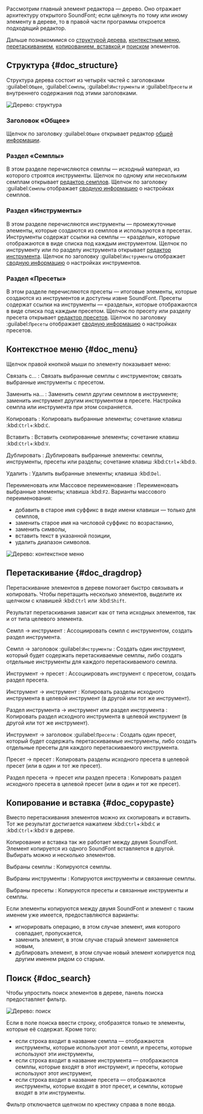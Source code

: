 Рассмотрим главный элемент редактора — дерево.
Оно отражает архитектуру открытого SoundFont; если щёлкнуть по тому или иному элементу в дереве, то в правой части программы откроется подходящий редактор.

Дальше познакомимся со [структурой дерева](#doc_structure), [контекстным меню](#doc_menu), [перетаскиванием](#doc_dragdrop), [копированием, вставкой ](#doc_copypaste) и [поиском](#doc_search) элементов.


## Структура {#doc_structure}


Структура дерева состоит из четырёх частей с заголовками :guilabel:`Общее`, :guilabel:`Семплы`, :guilabel:`Инструменты` и :guilabel:`Пресеты` и внутреннего содержания под этими заголовками.


![Дерево: структура](images/tree_1.png "Дерево: структура")


### Заголовок «Общее»


Щелчок по заголовку :guilabel:`Общее` открывает редактор [общей информации][edit-general].


### Раздел «Семплы»


В этом разделе перечисляются семплы — исходный материал, из которого строятся инструменты.
Щелчок по одному или нескольким семплам открывает [редактор семплов][s-editor].
Щелчок по заголовку :guilabel:`Семплы` отображает [сводную информацию][conf-summary-s] о настройках семплов.


### Раздел «Инструменты»


В этом разделе перечисляются инструменты — промежуточные элементы, которые создаются из семплов и используются в пресетах.
Инструменты содержат ссылки на семплы — «разделы», которые отображаются в виде списка под каждым инструментом.
Щелчок по инструменту или по разделу инструмента открывает [редактор инструмента][i-editor].
Щелчок по заголовку :guilabel:`Инструменты` отображает [сводную информацию][conf-summary-i] о настройках инструментов.


### Раздел «Пресеты»


В этом разделе перечисляются пресеты — итоговые элементы, которые создаются из инструментов и доступны извне SoundFont.
Пресеты содержат ссылки на инструменты — «разделы», которые отображаются в виде списка под каждым пресетом.
Щелчок по пресету или разделу пресета открывает [редактор пресетов][p-editor].
Щелчок по заголовку :guilabel:`Пресеты` отображает [сводную информацию][conf-summary-p] о настройках пресетов.


## Контекстное меню {#doc_menu}


Щелчок правой кнопкой мыши по элементу показывает меню:


Связать с…
: Связать выбранные семплы с инструментом; связать выбранные инструменты с пресетом.

Заменить на…
: Заменить семпл другим семплом в инструменте; заменить инструмент другим инструментом в пресете.
  Настройка семпла или инструмента при этом сохраняется.

Копировать
: Копировать выбранные элементы; сочетание клавиш :kbd:`Ctrl`+:kbd:`C`.

Вставить
: Вставить скопированные элементы; сочетание клавиш :kbd:`Ctrl`+:kbd:`V`.

Дублировать
: Дублировать выбранные элементы: семплы, инструменты, пресеты или разделы;
  сочетание клавиш :kbd:`Ctrl`+:kbd:`D`.

Удалить
: Удалить выбранные элементы; клавиша :kbd:`Del`.

Переименовать или Массовое переименование
: Переименовать выбранные элементы; клавиша :kbd:`F2`.
  Варианты массового переименования:
  * добавить в старое имя суффикс в виде имени клавиши — только для семплов,
  * заменить старое имя на числовой суффикс по возрастанию,
  * заменить символы,
  * вставить текст в указанной позиции,
  * удалить диапазон символов.


![Дерево: контекстное меню](images/tree_2.png "Дерево: контекстное меню")


## Перетаскивание {#doc_dragdrop}


Перетаскивание элементов в дереве помогает быстро связывать и копировать.
Чтобы перетащить несколько элементов, выделите их щелчком с клавишей :kbd:`Ctrl` или :kbd:`Shift`.

Результат перетаскивания зависит как от типа исходных элементов, так и от типа целевого элемента.


Семпл → инструмент
: Ассоциировать семпл с инструментом, создать раздел инструмента.

Семпл → заголовок :guilabel:`Инструменты`
: Создать один инструмент, который будет содержать перетаскиваемые семплы, либо создать отдельные инструменты для каждого перетаскиваемого семпла.

Инструмент → пресет
: Ассоциировать инструмент с пресетом, создать раздел пресета.

Инструмент → инструмент
: Копировать разделы исходного инструмента в целевой инструмент (в другой или тот же инструмент).

Раздел инструмента → инструмент или раздел инструмента
: Копировать раздел исходного инструмента в целевой инструмент (в другой или тот же инструмент).

Инструмент → заголовок :guilabel:`Пресеты`
: Создать один пресет, который будет содержать перетаскиваемые инструменты, либо создать отдельные пресеты для каждого перетаскиваемого инструмента.

Пресет → пресет
: Копировать разделы исходного пресета в целевой пресет (или в один и тот же пресет).

Раздел пресета → пресет или раздел пресета
: Копировать раздел исходного пресета в целевой пресет (или в один и тот же пресет).


## Копирование и вставка {#doc_copypaste}


Вместо перетаскивания элементов можно их скопировать и вставить.
Тот же результат достигается нажатием :kbd:`Ctrl`+:kbd:`C` и :kbd:`Ctrl`+:kbd:`V` в дереве.

Копирование и вставка так же работает между двумя SoundFont.
Элемент копируется из одного SoundFont вставляется в другой.
Выбирать можно и несколько элементов.


Выбраны семплы
: Копируются семплы.

Выбраны инструменты
: Копируются инструменты и связанные семплы.

Выбраны пресеты
: Копируются пресеты и связанные инструменты и семплы.

Если элементы копируются между двумя SoundFont и элемент с таким именем уже имеется, предоставляются варианты:

* игнорировать операцию, в этом случае элемент, имя которого совпадает, пропускается,
* заменить элемент, в этом случае старый элемент заменяется новым,
* дублировать элемент, в этом случае новый элемент копируется под другим именем рядом со старым.


## Поиск {#doc_search}


Чтобы упростить поиск элементов в дереве, панель поиска предоставляет фильтр.


![Дерево: поиск](images/tree_3.png "Дерево: поиск")


Если в поле поиска ввести строку, отобразятся только те элементы, которые её содержат.
Кроме того:

* если строка входит в название семпла — отображаются инструменты, которые используют этот семпл, и пресеты, которые используют эти инструменты,
* если строка входит в название инструмента — отображаются семплы, которые входят в этот инструмент, и пресеты, которые используют этот инструмент,
* если строка входит в название пресета — отображаются инструменты, которые входят в этот пресет, и семплы, которые входят в эти инструменты.

Фильтр отключается щелчком по крестику справа в поле ввода.


[conf-summary-i]: manual/soundfont-editor/configuration-summaries.md#doc_instrument
[conf-summary-p]: manual/soundfont-editor/configuration-summaries.md#doc_preset
[conf-summary-s]: manual/soundfont-editor/configuration-summaries.md#doc_sample
[edit-general]:   manual/soundfont-editor/editing-pages/editing-of-the-general-information.md
[i-editor]:       manual/soundfont-editor/editing-pages/instrument-editor.md
[p-editor]:       manual/soundfont-editor/editing-pages/preset-editor.md
[s-editor]:       manual/soundfont-editor/editing-pages/sample-editor.md
